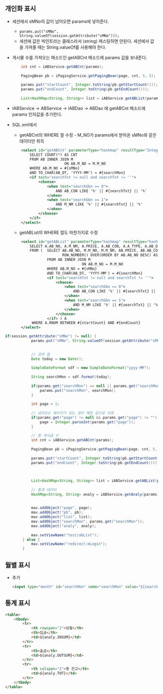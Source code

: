 ## 개인화 표시

- 세션에서 sMNo의 값이 넘어오면 params에 넣어준다.
    - `params.put("sMNo", String.valueOf(session.getAttribute("sMNo")));`
    - 세션에 값은 빅인트라는 클래스라서 (string) 캐스팅하면 안된다. 세션에서 값을 가져올 때는 String.valueOf를 사용해야 한다.
- 게시물 수를 가져오는 메소드인 getABCnt 메소드에 params 값을 보내준다.
    
    ```java
    	int cnt = iABService.getABCnt(params);
    			
    	PagingBean pb = iPagingService.getPagingBean(page, cnt, 5, 5);
    			
    	params.put("startCount", Integer.toString(pb.getStartCount()));
    	params.put("endCount", Integer.toString(pb.getEndCount()));
    			
    	List<HashMap<String, String>> list = iABService.getABList(params);
    ```
    
- IABService → ABService → IABDao → ABDao 에 getABCnt 메소드에 params 인자값을 추가한다.
- SQL.xml에서
    - getABCnt의 WHERE 절 수정 - M_NO가 params에서 받아온 sMNo와 같은 데이터만 취득
    
    ```xml
    	<select id="getABCnt" parameterType="hashmap" resultType="Integer">
    		SELECT COUNT(*) AS CNT
    		FROM AB INNER JOIN M
    						ON AB.M_NO = M.M_NO
    		WHERE AB.M_NO = #{sMNo}
    		AND TO_CHAR(AB_DT, 'YYYY-MM') = #{searchMon}
    		<if test="searchTxt != null and searchTxt != ''">
    			<choose>
    				<when test="searchGbn == 0">
    					AND AB_CON LIKE '%' || #{searchTxt} || '%'
    				</when>
    				<when test="searchGbn == 1">
    					AND M_NM LIKE '%' || #{searchTxt} || '%'
    				</when>
    			</choose>
    		</if>
    	</select>
    ```
    
    - getABList의 WHERE 절도 마찬가지로 수정
    
    ```xml
    	<select id="getABList" parameterType="hashmap" resultType="hashmap">
    		SELECT A.AB_NO, A.M_NM, A.PRICE, A.AB_CON, A.A_TYPE, A.AB_DT, A.REG_DT
    		FROM (	SELECT AB.AB_NO, M.M_NO, M.M_NM, AB.PRICE, AB.AB_CON, AB.A_TYPE, TO_CHAR(AB.AB_DT, 'YYYY-MM-DD') AS AB_DT, TO_CHAR(AB.REG_DT, 'YYYY-MM-DD') AS REG_DT, 
    				       ROW_NUMBER() OVER(ORDER BY AB.AB_NO DESC) AS RNUM
    				FROM AB INNER JOIN M
    				                ON AB.M_NO = M.M_NO
    				WHERE AB.M_NO = #{sMNo}
    				AND TO_CHAR(AB_DT, 'YYYY-MM') = #{searchMon}
    				<if test="searchTxt != null and searchTxt != ''">
    					<choose>
    						<when test="searchGbn == 0">
    							AND AB_CON LIKE '%' || #{searchTxt} || '%'
    						</when>
    						<when test="searchGbn == 1">
    							AND M_NM LIKE '%' || #{searchTxt} || '%'
    						</when>
    					</choose>
    				</if> ) A
    		 WHERE A.RNUM BETWEEN #{startCount} AND #{endCount}
    	</select>
    ```
    

```java
if(session.getAttribute("sMNo") != null) {
			params.put("sMNo", String.valueOf(session.getAttribute("sMNo")));
			
			
			// 검색 월
			Date today = new Date();
			
			SimpleDateFormat sdf = new SimpleDateFormat("yyyy-MM");
			
			String searchMon = sdf.format(today);
			
			if(params.get("searchMon") == null || params.get("searchMon") == "") {
				params.put("searchMon", searchMon);
			}
			
			int page = 1;
			
			// 넘어오는 페이지가 있는 경우 해당 값으로 지정
			if(params.get("page") != null && params.get("page") != "") {
				page = Integer.parseInt(params.get("page"));
			}
			
			// 총 게시글 수
			int cnt = iABService.getABCnt(params);
			
			PagingBean pb = iPagingService.getPagingBean(page, cnt, 5, 5);
			
			params.put("startCount", Integer.toString(pb.getStartCount()));
			params.put("endCount", Integer.toString(pb.getEndCount()));
			
			
			
			List<HashMap<String, String>> list = iABService.getABList(params);
			
			// 통계 데이터
			HashMap<String, String> analy = iABService.getAnaly(params);
			
			
			mav.addObject("page", page);
			mav.addObject("pb", pb);
			mav.addObject("list", list);
			mav.addObject("searchMon", params.get("searchMon"));
			mav.addObject("analy", analy);
			
			mav.setViewName("test/abList");
		} else {
			mav.setViewName("redirect:mLogin");
		}
```

## 월별 표시

- 추가
    
    ```html
    <input type="month" id="searchMon" name="searchMon" value="${searchMon}">
    ```
    

## 통계 표시

```html
<table>
	<tbody>
		<tr>
			<th rowspan="2">당월</th>
			<th>입금</th>
			<td>${analy.INSUM}</td>
		</tr>
		<tr>
			<th>출금</th>
			<td>${analy.OUTSUM}</td>
		</tr>
		<tr>
			<th colspan="2">총 잔고</th>
			<td>${analy.TOT}</td>
		</tr>
	</tbody>
</table>
```